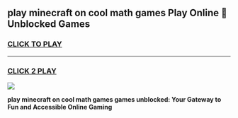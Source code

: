 
## play minecraft on cool math games Play Online 👋 Unblocked Games
<h3>
<a href="https://news.freeplayer.one?title=play_minecraft_on_cool_math_games&ref=17CMG">CLICK TO PLAY</a></h3>
<hr>

<h3>
<a href="https://news.freeplayer.one?title=play_minecraft_on_cool_math_games&ref=17CMG">CLICK 2 PLAY</a>
  
</h3>

<a href="https://news.freeplayer.one?title=play_minecraft_on_cool_math_games&ref=17CMG/"><img src="https://clearcache.store/games.png"></a>


**play minecraft on cool math games games unblocked: Your Gateway to Fun and Accessible Online Gaming**
